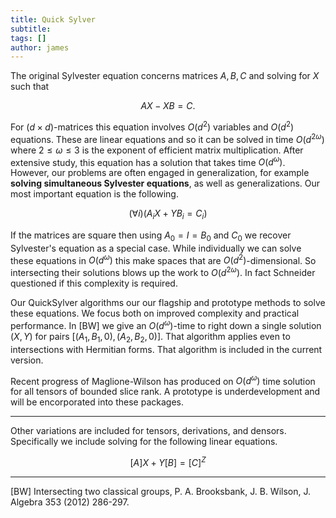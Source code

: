 ```yaml
---
title: Quick Sylver
subtitle:
tags: []
author: james
---
```


The original Sylvester equation concerns matrices $A,B,C$ and solving for $X$ such that

$$
AX-XB=C.
$$


For $(d\times d)$-matrices this equation involves $O(d^2)$ variables and $O(d^2)$ equations.  These are linear equations and so it can be solved in time $O(d^{2\omega})$ where $2\leq \omega\leq 3$ is the exponent of efficient matrix multiplication.  After extensive study, this equation has a solution that takes time $O(d^{\omega})$.  However, our problems are often engaged in generalization, for example **solving simultaneous Sylvester equations**, as well as generalizations.  Our most important equation is the following.

$$
(\forall i)(A_iX+YB_i = C_i)
$$

If the matrices are square then using $A_0=I=B_0$ and $C_0$ we recover Sylvester's equation as a special case.  While individually we can solve these equations in $O(d^{\omega})$ this make spaces that are $O(d^2)$-dimensional.  So intersecting their solutions blows up the work to $O(d^{2\omega})$.  In fact Schneider questioned if this complexity is required.

Our QuickSylver algorithms our our flagship and prototype methods to solve these equations.  We focus both on improved complexity and practical performance.  In [BW] we give an $O(d^{\omega})$-time to right down a single solution $(X,Y)$ for pairs $[(A_1,B_1,0), (A_2,B_2,0)]$.  That algorithm applies even to intersections with Hermitian forms.  That algorithm is included in the current version.

Recent progress of Maglione-Wilson has produced on $O(d^{\omega})$ time solution for all tensors of bounded slice rank.  A prototype is underdevelopment and will be encorporated into these packages.

---

Other variations are included for tensors, derivations, and densors.  Specifically we include solving for the following linear equations.

$$
[A] X+Y[B] = [C]^Z
$$

---

[BW] Intersecting two classical groups, P. A. Brooksbank, J. B. Wilson, J. Algebra 353 (2012) 286-297. 

